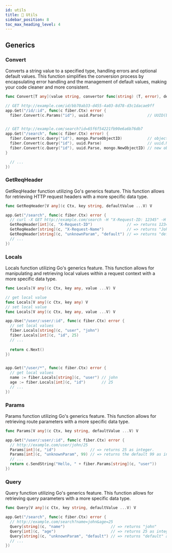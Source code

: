 ```yaml
---
id: utils
title: 🧰 Utils
sidebar_position: 8
toc_max_heading_level: 4
---
```


## Generics

### Convert

Converts a string value to a specified type, handling errors and optional default values.
This function simplifies the conversion process by encapsulating error handling and the management of default values, making your code cleaner and more consistent.

```go title="Signature"
func Convert[T any](value string, convertor func(string) (T, error), defaultValue ...T) (*T, error)
```

```go title="Example"
// GET http://example.com/id/bb70ab33-d455-4a03-8d78-d3c1dacae9ff
app.Get("/id/:id", func(c fiber.Ctx) error {
  fiber.Convert(c.Params("id"), uuid.Parse)                   // UUID(bb70ab33-d455-4a03-8d78-d3c1dacae9ff), nil


// GET http://example.com/search?id=65f6f54221fb90e6a6b76db7
app.Get("/search", func(c fiber.Ctx) error) {
  fiber.Convert(c.Query("id"), mongo.ParseObjectID)           // objectid(65f6f54221fb90e6a6b76db7), nil
  fiber.Convert(c.Query("id"), uuid.Parse)                    // uuid.Nil, error(cannot parse given uuid)
  fiber.Convert(c.Query("id"), uuid.Parse, mongo.NewObjectID) // new object id generated and return nil as error.
}

  // ...
})
```


### GetReqHeader

GetReqHeader function utilizing Go's generics feature.
This function allows for retrieving HTTP request headers with a more specific data type.

```go title="Signature"
func GetReqHeader[V any](c Ctx, key string, defaultValue ...V) V
```

```go title="Example"
app.Get("/search", func(c fiber.Ctx) error {
  // curl -X GET http://example.com/search -H "X-Request-ID: 12345" -H "X-Request-Name: John"
  GetReqHeader[int](c, "X-Request-ID")               // => returns 12345 as integer.
  GetReqHeader[string](c, "X-Request-Name")          // => returns "John" as string.
  GetReqHeader[string](c, "unknownParam", "default") // => returns "default" as string.
  // ...
})
```

### Locals

Locals function utilizing Go's generics feature.
This function allows for manipulating and retrieving local values within a request context with a more specific data type.

```go title="Signature"
func Locals[V any](c Ctx, key any, value ...V) V

// get local value
func Locals[V any](c Ctx, key any) V
// set local value
func Locals[V any](c Ctx, key any, value ...V) V
```

```go title="Example"
app.Use("/user/:user/:id", func(c fiber.Ctx) error {
  // set local values
  fiber.Locals[string](c, "user", "john")
  fiber.Locals[int](c, "id", 25)
  // ...
  
  return c.Next()
})


app.Get("/user/*", func(c fiber.Ctx) error {
  // get local values
  name := fiber.Locals[string](c, "user") // john
  age := fiber.Locals[int](c, "id")       // 25
  // ...
})
```

### Params

Params function utilizing Go's generics feature.
This function allows for retrieving route parameters with a more specific data type.

```go title="Signature"
func Params[V any](c Ctx, key string, defaultValue ...V) V
```

```go title="Example"
app.Get("/user/:user/:id", func(c fiber.Ctx) error {
  // http://example.com/user/john/25
  Params[int](c, "id")               // => returns 25 as integer.
  Params[int](c, "unknownParam", 99) // => returns the default 99 as integer.
  // ...
  return c.SendString("Hello, " + fiber.Params[string](c, "user"))
})
```

### Query

Query function utilizing Go's generics feature.
This function allows for retrieving query parameters with a more specific data type.

```go title="Signature"
func Query[V any](c Ctx, key string, defaultValue ...V) V
```

```go title="Example"
app.Get("/search", func(c fiber.Ctx) error {
  // http://example.com/search?name=john&age=25
  Query[string](c, "name")                    // => returns "john"
  Query[int](c, "age")                        // => returns 25 as integer.
  Query[string](c, "unknownParam", "default") // => returns "default" as string.
  // ...
})
```
